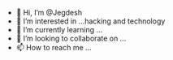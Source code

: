 - 👋 Hi, I’m @Jegdesh
- 👀 I’m interested in ...hacking and technology 
- 🌱 I’m currently learning ...
- 💞️ I’m looking to collaborate on ...
- 📫 How to reach me ...

<!---
Jegdesh/Jegdesh is a ✨ special ✨ repository because its `README.md` (this file) appears on your GitHub profile.
You can click the Preview link to take a look at your changes.
--->
